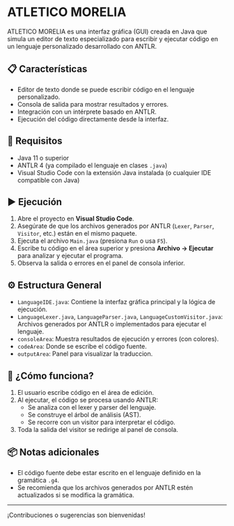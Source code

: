 # ATLETICO MORELIA

ATLETICO MORELIA es una interfaz gráfica (GUI) creada en Java que simula un editor de texto especializado para escribir y ejecutar código en un lenguaje personalizado desarrollado con ANTLR.

## 📋 Características

- Editor de texto donde se puede escribir código en el lenguaje personalizado.
- Consola de salida para mostrar resultados y errores.
- Integración con un intérprete basado en ANTLR.
- Ejecución del código directamente desde la interfaz.

## 🚀 Requisitos

- Java 11 o superior
- ANTLR 4 (ya compilado el lenguaje en clases `.java`)
- Visual Studio Code con la extensión Java instalada (o cualquier IDE compatible con Java)

## ▶️ Ejecución

1. Abre el proyecto en **Visual Studio Code**.
2. Asegúrate de que los archivos generados por ANTLR (`Lexer`, `Parser`, `Visitor`, etc.) están en el mismo paquete.
3. Ejecuta el archivo `Main.java` (presiona `Run` o usa `F5`).
4. Escribe tu código en el área superior y presiona **Archivo → Ejecutar** para analizar y ejecutar el programa.
5. Observa la salida o errores en el panel de consola inferior.

## ⚙️ Estructura General

- `LanguageIDE.java`: Contiene la interfaz gráfica principal y la lógica de ejecución.
- `LanguageLexer.java`, `LanguageParser.java`, `LanguageCustomVisitor.java`: Archivos generados por ANTLR o implementados para ejecutar el lenguaje.
- `consoleArea`: Muestra resultados de ejecución y errores (con colores).
- `codeArea`: Donde se escribe el código fuente.
- `outputArea`: Panel para visualizar la traduccion.

## 🧠 ¿Cómo funciona?

1. El usuario escribe código en el área de edición.
2. Al ejecutar, el código se procesa usando ANTLR:
   - Se analiza con el lexer y parser del lenguaje.
   - Se construye el árbol de análisis (AST).
   - Se recorre con un visitor para interpretar el código.
3. Toda la salida del visitor se redirige al panel de consola.

## 📦 Notas adicionales

- El código fuente debe estar escrito en el lenguaje definido en la gramática `.g4`.
- Se recomienda que los archivos generados por ANTLR estén actualizados si se modifica la gramática.

---

¡Contribuciones o sugerencias son bienvenidas!
